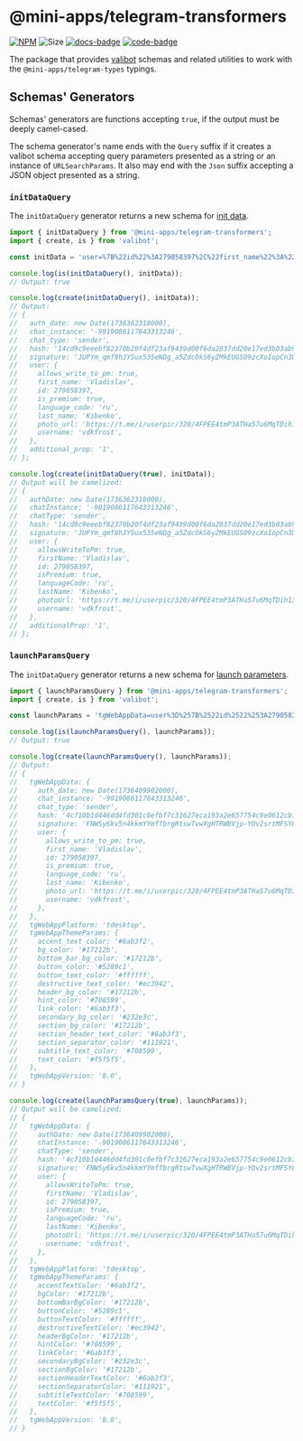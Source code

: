 # @mini-apps/telegram-transformers

[code-badge]: https://img.shields.io/badge/source-black?logo=github

[docs-badge]: https://img.shields.io/badge/documentation-blue?logo=gitbook&logoColor=white

[link]: https://github.com/platformer-hq/platformer-monorepo/tree/master/packages/transformers

[docs-link]: https://docs.mini-apps.store/packages/mini-apps-telegram-transformers

[npm-link]: https://npmjs.com/package/@mini-apps/telegram-transformers

[npm-badge]: https://img.shields.io/npm/v/@mini-apps/telegram-transformers?logo=npm

[size-badge]: https://img.shields.io/bundlephobia/minzip/@mini-apps/telegram-transformers

[![NPM][npm-badge]][npm-link]
![Size][size-badge]
[![docs-badge]][docs-link]
[![code-badge]][link]

The package that provides [valibot](https://www.npmjs.com/package/valibot) schemas and related
utilities to work with the `@mini-apps/telegram-types` typings.

## Schemas' Generators

Schemas' generators are functions accepting `true`, if the output must be deeply camel-cased.

The schema generator's name ends with the `Query` suffix if it creates a valibot schema accepting
query parameters presented as a string or an instance of `URLSearchParams`. It also may end with
the `Json` suffix accepting a JSON object presented as a string.

### `initDataQuery`

The `initDataQuery` generator returns a new schema
for [init data](https://docs.mini-apps.store/platforms/telegram/init-data).

```ts
import { initDataQuery } from '@mini-apps/telegram-transformers';
import { create, is } from 'valibot';

const initData = 'user=%7B%22id%22%3A279058397%2C%22first_name%22%3A%22Vladislav%22%2C%22last_name%22%3A%22Kibenko%22%2C%22username%22%3A%22vdkfrost%22%2C%22language_code%22%3A%22ru%22%2C%22is_premium%22%3Atrue%2C%22allows_write_to_pm%22%3Atrue%2C%22photo_url%22%3A%22https%3A%5C%2F%5C%2Ft.me%5C%2Fi%5C%2Fuserpic%5C%2F320%5C%2F4FPEE4tmP3ATHa57u6MqTDih13LTOiMoKoLDRG4PnSA.svg%22%7D&chat_instance=-9019086117643313246&chat_type=sender&auth_date=1736362318&signature=JUPYm_qmf8hJYSux535eNDg_a5ZdcOkS6yZMkEUGS09zcXoIopCn3DOuNCa5aWH0PQGaUGGMAaq9MeaMg-6EBg&hash=14cd9c9eeebf82370b20f4df23af9439d00f6da2837dd20e17ed3b03ab99cd9c&additional_prop=1';

console.log(is(initDataQuery(), initData));
// Output: true

console.log(create(initDataQuery(), initData));
// Output:
// {
//   auth_date: new Date(1736362318000),
//   chat_instance: '-9019086117643313246',
//   chat_type: 'sender',
//   hash: '14cd9c9eeebf82370b20f4df23af9439d00f6da2837dd20e17ed3b03ab99cd9c',
//   signature: 'JUPYm_qmf8hJYSux535eNDg_a5ZdcOkS6yZMkEUGS09zcXoIopCn3DOuNCa5aWH0PQGaUGGMAaq9MeaMg-6EBg',
//   user: {
//     allows_write_to_pm: true,
//     first_name: 'Vladislav',
//     id: 279058397,
//     is_premium: true,
//     language_code: 'ru',
//     last_name: 'Kibenko',
//     photo_url: 'https://t.me/i/userpic/320/4FPEE4tmP3ATHa57u6MqTDih13LTOiMoKoLDRG4PnSA.svg',
//     username: 'vdkfrost',
//   },
//   additional_prop: '1',
// };

console.log(create(initDataQuery(true), initData));
// Output will be camelized:
// {
//   authDate: new Date(1736362318000),
//   chatInstance: '-9019086117643313246',
//   chatType: 'sender',
//   hash: '14cd9c9eeebf82370b20f4df23af9439d00f6da2837dd20e17ed3b03ab99cd9c',
//   signature: 'JUPYm_qmf8hJYSux535eNDg_a5ZdcOkS6yZMkEUGS09zcXoIopCn3DOuNCa5aWH0PQGaUGGMAaq9MeaMg-6EBg',
//   user: {
//     allowsWriteToPm: true,
//     firstName: 'Vladislav',
//     id: 279058397,
//     isPremium: true,
//     languageCode: 'ru',
//     lastName: 'Kibenko',
//     photoUrl: 'https://t.me/i/userpic/320/4FPEE4tmP3ATHa57u6MqTDih13LTOiMoKoLDRG4PnSA.svg',
//     username: 'vdkfrost',
//   },
//   additionalProp: '1',
// };
```

### `launchParamsQuery`

The `initDataQuery` generator returns a new schema
for [launch parameters](https://docs.mini-apps.store/platforms/telegram/launch-parameters).

```ts
import { launchParamsQuery } from '@mini-apps/telegram-transformers';
import { create, is } from 'valibot';

const launchParams = 'tgWebAppData=user%3D%257B%2522id%2522%253A279058397%252C%2522first_name%2522%253A%2522Vladislav%2522%252C%2522last_name%2522%253A%2522Kibenko%2522%252C%2522username%2522%253A%2522vdkfrost%2522%252C%2522language_code%2522%253A%2522ru%2522%252C%2522is_premium%2522%253Atrue%252C%2522allows_write_to_pm%2522%253Atrue%252C%2522photo_url%2522%253A%2522https%253A%255C%252F%255C%252Ft.me%255C%252Fi%255C%252Fuserpic%255C%252F320%255C%252F4FPEE4tmP3ATHa57u6MqTDih13LTOiMoKoLDRG4PnSA.svg%2522%257D%26chat_instance%3D-9019086117643313246%26chat_type%3Dsender%26auth_date%3D1736409902%26signature%3DFNWSy6kv5n4kkmYYmfTbrgRtswTvwXgHTRWBVjp-YOv2srtMFSYCWZ9nGr_PohWZeWcooFo_oQgsnTJge3JdBA%26hash%3D4c710b1d446dd4fd301c0efbf7c31627eca193a2e657754c9e0612cb1eb71d90&tgWebAppVersion=8.0&tgWebAppPlatform=tdesktop&tgWebAppThemeParams=%7B%22accent_text_color%22%3A%22%236ab3f2%22%2C%22bg_color%22%3A%22%2317212b%22%2C%22bottom_bar_bg_color%22%3A%22%2317212b%22%2C%22button_color%22%3A%22%235289c1%22%2C%22button_text_color%22%3A%22%23ffffff%22%2C%22destructive_text_color%22%3A%22%23ec3942%22%2C%22header_bg_color%22%3A%22%2317212b%22%2C%22hint_color%22%3A%22%23708599%22%2C%22link_color%22%3A%22%236ab3f3%22%2C%22secondary_bg_color%22%3A%22%23232e3c%22%2C%22section_bg_color%22%3A%22%2317212b%22%2C%22section_header_text_color%22%3A%22%236ab3f3%22%2C%22section_separator_color%22%3A%22%23111921%22%2C%22subtitle_text_color%22%3A%22%23708599%22%2C%22text_color%22%3A%22%23f5f5f5%22%7D';

console.log(is(launchParamsQuery(), launchParams));
// Output: true

console.log(create(launchParamsQuery(), launchParams));
// Output:
// {
//   tgWebAppData: {
//     auth_date: new Date(1736409902000),
//     chat_instance: '-9019086117643313246',
//     chat_type: 'sender',
//     hash: '4c710b1d446dd4fd301c0efbf7c31627eca193a2e657754c9e0612cb1eb71d90',
//     signature: 'FNWSy6kv5n4kkmYYmfTbrgRtswTvwXgHTRWBVjp-YOv2srtMFSYCWZ9nGr_PohWZeWcooFo_oQgsnTJge3JdBA',
//     user: {
//       allows_write_to_pm: true,
//       first_name: 'Vladislav',
//       id: 279058397,
//       is_premium: true,
//       language_code: 'ru',
//       last_name: 'Kibenko',
//       photo_url: 'https://t.me/i/userpic/320/4FPEE4tmP3ATHa57u6MqTDih13LTOiMoKoLDRG4PnSA.svg',
//       username: 'vdkfrost',
//     },
//   },
//   tgWebAppPlatform: 'tdesktop',
//   tgWebAppThemeParams: {
//     accent_text_color: '#6ab3f2',
//     bg_color: '#17212b',
//     bottom_bar_bg_color: '#17212b',
//     button_color: '#5289c1',
//     button_text_color: '#ffffff',
//     destructive_text_color: '#ec3942',
//     header_bg_color: '#17212b',
//     hint_color: '#708599',
//     link_color: '#6ab3f3',
//     secondary_bg_color: '#232e3c',
//     section_bg_color: '#17212b',
//     section_header_text_color: '#6ab3f3',
//     section_separator_color: '#111921',
//     subtitle_text_color: '#708599',
//     text_color: '#f5f5f5',
//   },
//   tgWebAppVersion: '8.0',
// }

console.log(create(launchParamsQuery(true), launchParams));
// Output will be camelized:
// {
//   tgWebAppData: {
//     authDate: new Date(1736409902000),
//     chatInstance: '-9019086117643313246',
//     chatType: 'sender',
//     hash: '4c710b1d446dd4fd301c0efbf7c31627eca193a2e657754c9e0612cb1eb71d90',
//     signature: 'FNWSy6kv5n4kkmYYmfTbrgRtswTvwXgHTRWBVjp-YOv2srtMFSYCWZ9nGr_PohWZeWcooFo_oQgsnTJge3JdBA',
//     user: {
//       allowsWriteToPm: true,
//       firstName: 'Vladislav',
//       id: 279058397,
//       isPremium: true,
//       languageCode: 'ru',
//       lastName: 'Kibenko',
//       photoUrl: 'https://t.me/i/userpic/320/4FPEE4tmP3ATHa57u6MqTDih13LTOiMoKoLDRG4PnSA.svg',
//       username: 'vdkfrost',
//     },
//   },
//   tgWebAppPlatform: 'tdesktop',
//   tgWebAppThemeParams: {
//     accentTextColor: '#6ab3f2',
//     bgColor: '#17212b',
//     bottomBarBgColor: '#17212b',
//     buttonColor: '#5289c1',
//     buttonTextColor: '#ffffff',
//     destructiveTextColor: '#ec3942',
//     headerBgColor: '#17212b',
//     hintColor: '#708599',
//     linkColor: '#6ab3f3',
//     secondaryBgColor: '#232e3c',
//     sectionBgColor: '#17212b',
//     sectionHeaderTextColor: '#6ab3f3',
//     sectionSeparatorColor: '#111921',
//     subtitleTextColor: '#708599',
//     textColor: '#f5f5f5',
//   },
//   tgWebAppVersion: '8.0',
// }
```